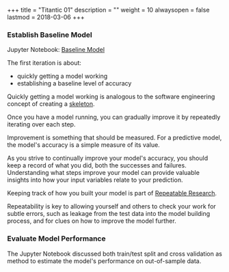 +++
title = "Titantic 01"
description = ""
weight = 10
alwaysopen = false
lastmod = 2018-03-06
+++

### Establish Baseline Model

Jupyter Notebook: [Baseline Model](http://nbviewer.jupyter.org/github/sdiehl28/tutorial-jupyter-notebooks/blob/master/projects/Titanic01.ipynb)

The first iteration is about:

* quickly getting a model working
* establishing a baseline level of accuracy

Quickly getting a model working is analogous to the software engineering concept of creating a [skeleton](https://en.wikipedia.org/wiki/Skeleton_(computer_programming)).

Once you have a model running, you can gradually improve it by repeatedly iterating over each step.

Improvement is something that should be measured. For a predictive model, the model's accuracy is a simple measure of its value.

As you strive to continually improve your model's accuracy, you should keep a record of what you did, both the successes and failures. Understanding what steps improve your model can provide valuable insights into how your input variables relate to your prediction.

Keeping track of how you built your model is part of [Repeatable Research](https://en.wikipedia.org/wiki/Reproducibility).

Repeatability is key to allowing yourself and others to check your work for subtle errors, such as leakage from the test data into the model building process, and for clues on how to improve the model further.

### Evaluate Model Performance

The Jupyter Notebook discussed both train/test split and cross validation as method to estimate the model's performance on out-of-sample data.
